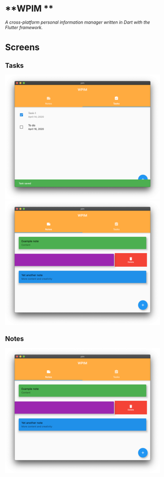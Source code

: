 # **WPIM **
*A cross-platform personal information manager written in Dart with the Flutter framework.*

# **Screens**

## Tasks                                            
![MacOS screenshot of Tasks](screens/tasksScreen.png) ![MacOS screenshot of Notes](screens/notesScreen.png)

## Notes
![MacOS screenshot of Notes](screens/notesScreen.png)
